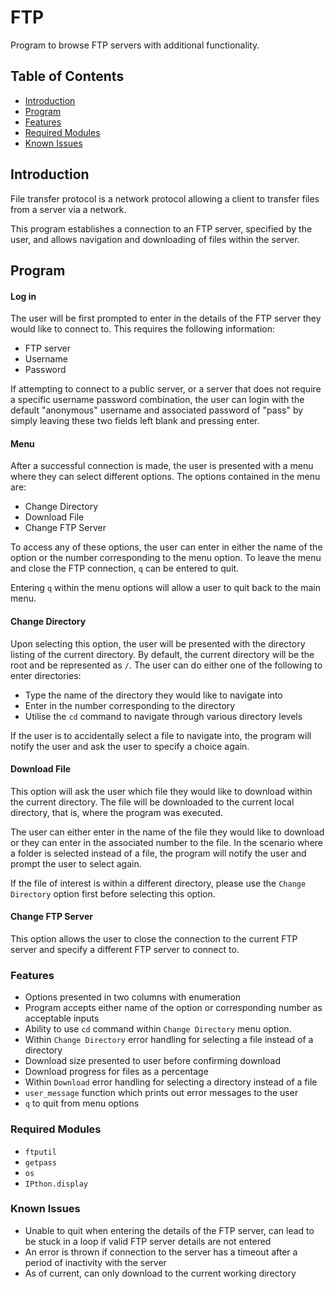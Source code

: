 # FTP
Program to browse FTP servers with additional functionality. 

## Table of Contents

- [Introduction](https://github.com/hopg/FTP#Introduction)
- [Program](https://github.com/hopg/FTP#Program)
- [Features](https://github.com/hopg/FTP#Features)
- [Required Modules](https://github.com/hopg/FTP#Required-Modules)
- [Known Issues](https://github.com/hopg/FTP#Known-Issues)

## Introduction

File transfer protocol is a network protocol allowing a client to transfer files from a server via a network. 

This program establishes a connection to an FTP server, specified by the user, and allows navigation and downloading of files within the server.

## Program
#### Log in

The user will be first prompted to enter in the details of the FTP server they would like to connect to. This requires the following information:
- FTP server
- Username
- Password

If attempting to connect to a public server, or a server that does not require a specific username password combination, the user can login with the default "anonymous" username and associated password of "pass" by simply leaving these two fields left blank and pressing enter. 

#### Menu 

After a successful connection is made, the user is presented with a menu where they can select different options. The options contained in the menu are:
- Change Directory
- Download File
- Change FTP Server

To access any of these options, the user can enter in either the name of the option or the number corresponding to the menu option. To leave the menu and close the FTP connection, `q` can be entered to quit. 

Entering `q` within the menu options will allow a user to quit back to the main menu. 

#### Change Directory

Upon selecting this option, the user will be presented with the directory listing of the current directory. By default, the current directory will be the root and be represented as `/`.
The user can do either one of the following to enter directories:
- Type the name of the directory they would like to navigate into
- Enter in the number corresponding to the directory
- Utilise the `cd` command to navigate through various directory levels

If the user is to accidentally select a file to navigate into, the program will notify the user and ask the user to specify a choice again.

#### Download File

This option will ask the user which file they would like to download within the current directory. The file will be downloaded to the current local directory, that is, where the program was executed. 

The user can either enter in the name of the file they would like to download or they can enter in the associated number to the file. In the scenario where a folder is selected instead of a file, the program will notify the user and prompt the user to select again.

If the file of interest is within a different directory, please use the `Change Directory` option first before selecting this option.

#### Change FTP Server

This option allows the user to close the connection to the current FTP server and specify a different FTP server to connect to. 

### Features
- Options presented in two columns with enumeration
- Program accepts either name of the option or corresponding number as acceptable inputs
- Ability to use `cd` command within `Change Directory` menu option. 
- Within `Change Directory` error handling for selecting a file instead of a directory
- Download size presented to user before confirming download
- Download progress for files as a percentage
- Within `Download` error handling for selecting a directory instead of a file
- `user_message` function which prints out error messages to the user
- `q` to quit from menu options

### Required Modules
- `ftputil`
- `getpass`
- `os`
- `IPthon.display`

### Known Issues
- Unable to quit when entering the details of the FTP server, can lead to be stuck in a loop if valid FTP server details are not entered
- An error is thrown if connection to the server has a timeout after a period of inactivity with the server
- As of current, can only download to the current working directory
